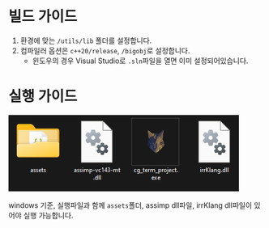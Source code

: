 # 빌드 가이드

1. 환경에 맞는 `/utils/lib` 폴더를 설정합니다.
2. 컴파일러 옵션은 `c++20/release`, `/bigobj`로 설정합니다.
   - 윈도우의 경우 Visual Studio로 `.sln`파일을 열면 이미 설정되어있습니다.

# 실행 가이드

![img](docs/executable_preview.png)

windows 기준, 실행파일과 함께 `assets`폴더, assimp dll파일, irrKlang dll파일이 있어야 실행 가능합니다.
